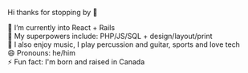 Hi thanks for stopping by 👋

🌱 I’m currently into React + Rails<br/>
🤔 My superpowers include: PHP/JS/SQL + design/layout/print <br/>
💬 I also enjoy music, I play percussion and guitar, sports and love tech<br/>
😄 Pronouns: he/him<br/>
⚡ Fun fact: I'm born and raised in Canada 
